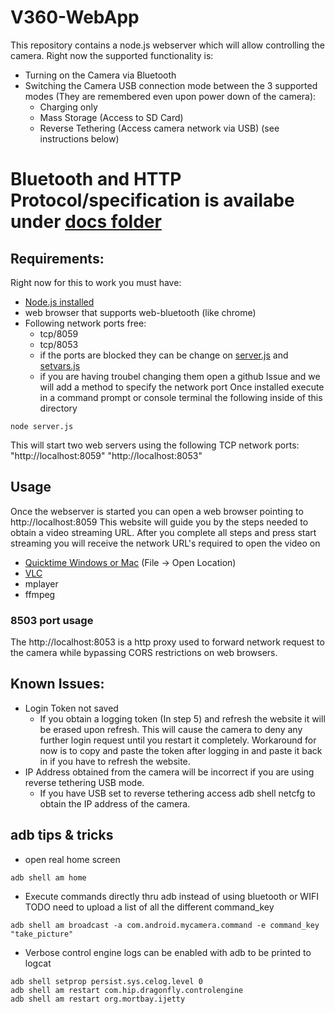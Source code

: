 # V360-WebApp
This repository contains a node.js webserver which will allow controlling the camera. 
Right now the supported functionality is:
* Turning on the Camera via Bluetooth
* Switching the Camera USB connection mode between the 3 supported modes (They are remembered even upon power down of the camera):
  * Charging only
  * Mass Storage (Access to SD Card)
  * Reverse Tethering (Access camera network via USB) (see instructions below)
# Bluetooth and HTTP Protocol/specification is availabe under [docs folder](docs/)
## Requirements:
Right now for this to work you must have:
* [Node.js installed](https://nodejs.org/en/download/)
* web browser that supports web-bluetooth (like chrome)
* Following network ports free:
  * tcp/8059
  * tcp/8053
  * if the ports are blocked they can be change on [server.js](server.js) and [setvars.js](setvars.js)
  * if you are having troubel changing them open a github Issue and we will add a method to specify the network port
Once installed execute in a command prompt or console terminal the following inside of this directory
```
node server.js
```
This will start two web servers using the following TCP network ports: 
"http://localhost:8059"
"http://localhost:8053"

## Usage
Once the webserver is started you can open a web browser pointing to http://localhost:8059
This website will guide you by the steps needed to obtain a video streaming URL. 
After you complete all steps and press start streaming you will receive the network URL's required to open the video on 
* [Quicktime Windows or Mac](https://support.apple.com/kb/DL837?locale=en_US) (File -> Open Location)
* [VLC](https://www.videolan.org/index.html)
* mplayer
* ffmpeg

### 8503 port usage
The http://localhost:8053 is a http proxy used to forward network request to the camera while bypassing CORS restrictions on web browsers.

## Known Issues:
* Login Token not saved 
  * If you obtain a logging token (In step 5) and refresh the website it will be erased upon refresh. This will cause the camera to deny any further login request until you restart it completely. 
  Workaround for now is to copy and paste the token after logging in and paste it back in if you have to refresh the website.
* IP Address obtained from the camera will be incorrect if you are using reverse tethering USB mode.
  * If you have USB set to reverse tethering access adb shell netcfg to obtain the IP address of the camera.

## adb tips & tricks
* open real home screen
```
adb shell am home 
```
* Execute commands directly thru adb instead of using bluetooth or WIFI
TODO need to upload a list of all the different command_key
```
adb shell am broadcast -a com.android.mycamera.command -e command_key "take_picture"
```
* Verbose control engine logs can be enabled with adb to be printed to logcat
```
adb shell setprop persist.sys.celog.level 0 
adb shell am restart com.hip.dragonfly.controlengine
adb shell am restart org.mortbay.ijetty
```
